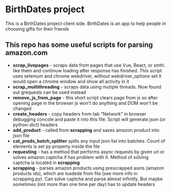 # BirthDates project

This is a BirthDates project client side.
BirthDates is an app to help people in
choosing gifts for their friends

## This repo has some useful scripts for parsing amazon.com

- **scrap_livepages** - scraps data from pages that use Vue, React, or smth. like them and continuw loading after response has finished. This script uses selenium and chrome webdriver, without webdriver_options set it would open a chrome window and show all activity in it
- **scrap_multithreading** - scraps data using mutiple threads. Now found out grequests can be used instead
- **remove_js_from_page** - this short script clears page from js so after opening page in the browser js won't do anything and DOM won't be changed
- **create_headers** - copy headers from tab "Network" in browser debugging concole and paste it into this file. Script will generate json (or python-dict) headers
- **add_product** - called from **scrapping** and saves amazon product into json file
- **cat_prods_batch_splitter** splits any input json list into batches. Count of elements is set py property inside the file
- **requesting** - has a method that performs async requests by given url or solves amazon captcha if has problem with it. Method of solving captcha is located in **scrapping**
- **scrapping** - parses amazon products using prescrapped asins (amazon products ids), which are loadede from file (see more info in scrapping.py). Can solve captcha and parse almost infinitly. But maybe sometimes (not more than one time per day) has to update headers
